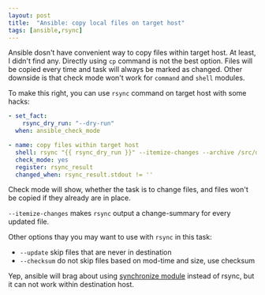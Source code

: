 ```yaml
---
layout: post
title:  "Ansible: copy local files on target host"
tags: [ansible,rsync]
---
```

Ansible dosn't have convenient way to copy files within target host. At least, I didn't find any. Directly using `cp` command is not the best option. Files will be copied every time and task will always be marked as changed. Other downside is that check mode won't work for `command` and `shell` modules.

To make this right, you can use `rsync` command on target host with some hacks:

```yaml
- set_fact:
    rsync_dry_run: "--dry-run"
  when: ansible_check_mode

- name: copy files within target host
  shell: rsync "{{ rsync_dry_run }}" --itemize-changes --archive /src/dir/ /dest/dir/
  check_mode: yes
  register: rsync_result
  changed_when: rsync_result.stdout != ''
```

Check mode will show, whether the task is to change files, and files won't be copied if they already are in place.

`--itemize-changes` makes `rsync` output a change-summary for every updated file.

Other options thay you may want to use with `rsync` in this task:
  * `--update` skip files that are never in destination
  * `--checksum` do not skip files based on mod-time and size, use checksum

Yep, ansible will brag about using [synchronize module](http://docs.ansible.com/synchronize_module.html) instead of rsync, but it can not work within destination host.

